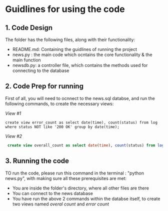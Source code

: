 # Guidlines for using the code

##  1. Code Design

The folder has the following files, along with their functionality:
* README.md: Containing the guidlines of running the project
* news.py : the main code which ocntains the core functionality & the main function
* newsdb.py: a controller file, which contains the methods used for connecting to the database


##  2. Code Prep for running

First of all, you will need to ocnnect to the news.sql databse, and run the following commands, to create the necessary views:

*View #1*

```
create view error_count as select date(time), count(status) from log where status NOT like '200 OK' group by date(time);
```
*View #2*

``` SQL
 create view overall_count as select date(time), count(status) from log group by date(time);
```


## 3. Running the code

TO run the code, please run this command in the terminal : "python news.py", with making sure all these prerequisites are met:
* You are inside the folder's directory, where all other files are there
* You can connect to the news database
* You have run the above 2 commands within the databse itself, to create two views named _overal count_ and _error count_